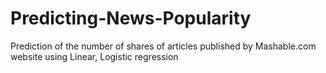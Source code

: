 # Predicting-News-Popularity
Prediction of the number of shares of articles published by Mashable.com website using Linear, Logistic regression
